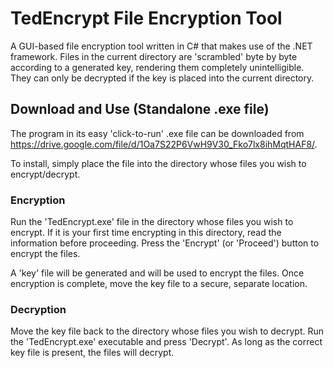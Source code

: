 # TedEncrypt File Encryption Tool
A GUI-based file encryption tool written in C# that makes use of the .NET framework. Files in the current directory are 'scrambled' byte by byte according to a generated key, rendering them completely unintelligible. They can only be decrypted if the key is placed into the current directory.


## Download and Use (Standalone .exe file)
The program in its easy 'click-to-run' .exe file can be  downloaded from https://drive.google.com/file/d/1Oa7S22P6VwH9V30_Fko7lx8ihMqtHAF8/.

To install, simply place the file into the directory whose files you wish to encrypt/decrypt.


### Encryption
Run the 'TedEncrypt.exe' file in the directory whose files you wish to encrypt. If it is your first time encrypting in this directory, read the information before proceeding. Press the 'Encrypt' (or 'Proceed') button to encrypt the files.

A 'key' file will be generated and will be used to encrypt the files. Once encryption is complete, move the key file to a secure, separate location.


### Decryption
Move the key file back to the directory whose files you wish to decrypt. Run the 'TedEncrypt.exe' executable and press 'Decrypt'. As long as the correct key file is present, the files will decrypt.
